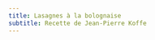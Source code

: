 ```yaml
---
title: Lasagnes à la bolognaise
subtitle: Recette de Jean-Pierre Koffe
---
```


<link rel="stylesheet" href="https://raw.githubusercontent.com/markdowncss/splendor/master/css/splendor.css">

<link rel="stylesheet" href="https://gist.githubusercontent.com/christianfelicite/8abce78491df5d5af1e87ea52a89689a/raw/15427a6576989bfa774f3385dc2106c36d05cb85/gist_stylesheet.css">

<script src="https://gist.github.com/christianfelicite/e6fe830d808c701c3b588eb00a6c2928.js?file=bechamel.md"></script>

<script src="https://gist.github.com/christianfelicite/e6fe830d808c701c3b588eb00a6c2928.js?file=bolognaise.md"></script>

<script src="https://gist.github.com/christianfelicite/e6fe830d808c701c3b588eb00a6c2928.js?file=préparation.md"></script>
